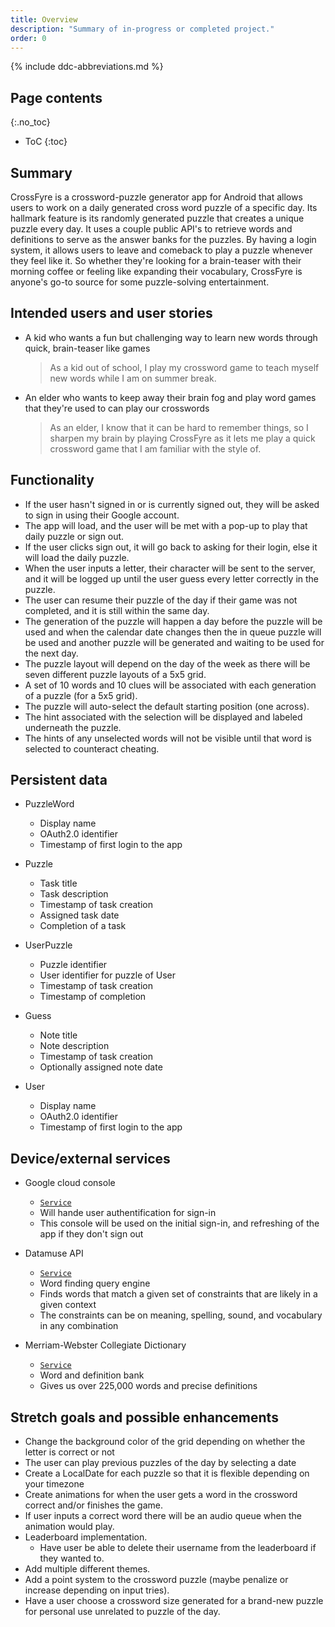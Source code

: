 ```yaml
---
title: Overview
description: "Summary of in-progress or completed project."
order: 0
---
```


{% include ddc-abbreviations.md %}

## Page contents

{:.no_toc}

- ToC
{:toc}

## Summary

  CrossFyre is a crossword-puzzle generator app for Android that allows users to work on a daily
generated cross word puzzle of a specific day. Its hallmark feature is its randomly generated puzzle
that creates a unique puzzle every day. It uses a couple public API's to retrieve words and
definitions to serve as the answer banks for the puzzles. By having a login system, it allows users
to leave and comeback to play a puzzle whenever they feel like it. So whether they're looking for a
brain-teaser with their morning coffee or feeling like expanding their vocabulary, CrossFyre is
anyone's go-to source for some puzzle-solving entertainment.

## Intended users and user stories

- A kid who wants a fun but challenging way to learn new words through quick, brain-teaser like
  games
  > As a kid out of school, I play my crossword game to teach myself new words while
  I am on summer break.

- An elder who wants to keep away their brain fog and play word games that they're used to can
  play our crosswords
  > As an elder, I know that it can be hard to remember things, so I sharpen my brain by playing
  CrossFyre as it lets me play a quick crossword game that I am familiar with the style of.

## Functionality

* If the user hasn't signed in or is currently signed out, they will be asked to sign in using their Google account.
* The app will load, and the user will be met with a pop-up to play that daily puzzle or sign out.
* If the user clicks sign out, it will go back to asking for their login, else it will load the daily puzzle.
* When the user inputs a letter, their character will be sent to the server, and it will be logged up until the user guess every letter correctly in the puzzle.
* The user can resume their puzzle of the day if their game was not completed, and it is still within the same day.
* The generation of the puzzle will happen a day before the puzzle will be used and when the calendar date changes then the in queue puzzle will be used and another puzzle will be generated and waiting to be used for the next day.
* The puzzle layout will depend on the day of the week as there will be seven different puzzle layouts of a 5x5 grid.
* A set of 10 words and 10 clues will be associated with each generation of a puzzle (for a 5x5 grid).
* The puzzle will auto-select the default starting position (one across).
* The hint associated with the selection will be displayed and labeled underneath the puzzle.
* The hints of any unselected words will not be visible until that word is selected to counteract cheating.

[//]: # (Finish persistent data)
## Persistent data

* PuzzleWord
  * Display name
  * OAuth2.0 identifier
  * Timestamp of first login to the app

* Puzzle
  * Task title
  * Task description
  * Timestamp of task creation
  * Assigned task date
  * Completion of a task

* UserPuzzle
  * Puzzle identifier
  * User identifier for puzzle of User
  * Timestamp of task creation
  * Timestamp of completion

* Guess
  * Note title
  * Note description
  * Timestamp of task creation
  * Optionally assigned note date

* User
  * Display name
  * OAuth2.0 identifier
  * Timestamp of first login to the app

## Device/external services

* Google cloud console
  * [`Service`](https://console.cloud.google.com)
  * Will hande user authentification for sign-in
  * This console will be used on the initial sign-in, and refreshing of the app if they don't sign out

* Datamuse API
  * [`Service`](https://www.datamuse.com/api)
  * Word finding query engine
  * Finds words that match a given set of constraints that are likely in a given context
  * The constraints can be on meaning, spelling, sound, and vocabulary in any combination

* Merriam-Webster Collegiate Dictionary
  * [`Service`](https://dictionaryapi.com/products/api-collegiate-dictionary)
  * Word and definition bank
  * Gives us over 225,000 words and precise definitions

## Stretch goals and possible enhancements

* Change the background color of the grid depending on whether the letter is correct or not
* The user can play previous puzzles of the day by selecting a date
* Create a LocalDate for each puzzle so that it is flexible depending on your timezone
* Create animations for when the user gets a word in the crossword correct and/or finishes the game.
* If user inputs a correct word there will be an audio queue when the animation would play.
* Leaderboard implementation.
  * Have user be able to delete their username from the leaderboard if they wanted to.
* Add multiple different themes.
* Add a point system to the crossword puzzle (maybe penalize or increase depending on input tries).
* Have a user choose a crossword size generated for a brand-new puzzle for personal use unrelated to puzzle of the day.

